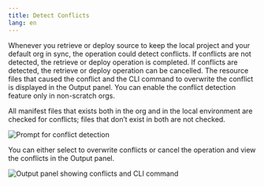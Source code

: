 ```yaml
---
title: Detect Conflicts
lang: en
---
```


Whenever you retrieve or deploy source to keep the local project and your default org in sync, the operation could detect conflicts. If conflicts are not detected, the retrieve or deploy operation is completed. If conflicts are detected, the retrieve or deploy operation can be cancelled. The resource files that caused the conflict and the CLI command to overwrite the conflict is displayed in the Output panel. You can enable the conflict detection feature only in non-scratch orgs.

All manifest files that exists both in the org and in the local environment are checked for conflicts; files that don’t exist in both are not checked.

![Prompt for conflict detection](./images/DetectConflict_prompt.png)

You can either select to overwrite conflicts or cancel the operation and view the conflicts in the Output panel.

![Output panel showing conflicts and CLI command](./images/DetectConflict_outputpane.png)

